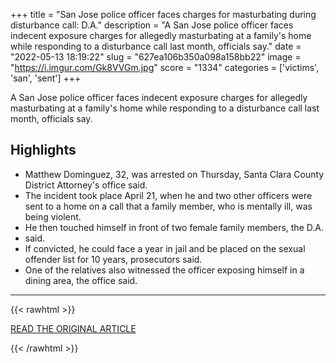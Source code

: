 +++
title = "San Jose police officer faces charges for masturbating during disturbance call: D.A."
description = "A San Jose police officer faces indecent exposure charges for allegedly masturbating at a family's home while responding to a disturbance call last month, officials say."
date = "2022-05-13 18:19:22"
slug = "627ea106b350a098a158bb22"
image = "https://i.imgur.com/Gk8VVGm.jpg"
score = "1334"
categories = ['victims', 'san', 'sent']
+++

A San Jose police officer faces indecent exposure charges for allegedly masturbating at a family's home while responding to a disturbance call last month, officials say.

## Highlights

- Matthew Dominguez, 32, was arrested on Thursday, Santa Clara County District Attorney's office said.
- The incident took place April 21, when he and two other officers were sent to a home on a call that a family member, who is mentally ill, was being violent.
- He then touched himself in front of two female family members, the D.A.
- said.
- If convicted, he could face a year in jail and be placed on the sexual offender list for 10 years, prosecutors said.
- One of the relatives also witnessed the officer exposing himself in a dining area, the office said.

---

{{< rawhtml >}}
  <p class="article-category">
    <a target="_blank" href="https://www.ktvu.com/news/san-jose-police-officer-faces-charges-for-masturbating-during-disturbance-call-d-a">READ THE ORIGINAL ARTICLE</a>
  </p>
{{< /rawhtml >}}
